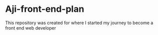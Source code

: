 # Aji-front-end-plan
This repository was created for where I started my journey to become a front end web developer
